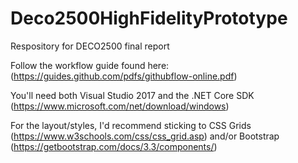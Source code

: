 # Deco2500HighFidelityPrototype
Respository for DECO2500 final report

Follow the workflow guide found here: (https://guides.github.com/pdfs/githubflow-online.pdf)

You'll need both Visual Studio 2017 and the .NET Core SDK (https://www.microsoft.com/net/download/windows)

For the layout/styles, I'd recommend sticking to CSS Grids (https://www.w3schools.com/css/css_grid.asp)
and/or Bootstrap (https://getbootstrap.com/docs/3.3/components/)
